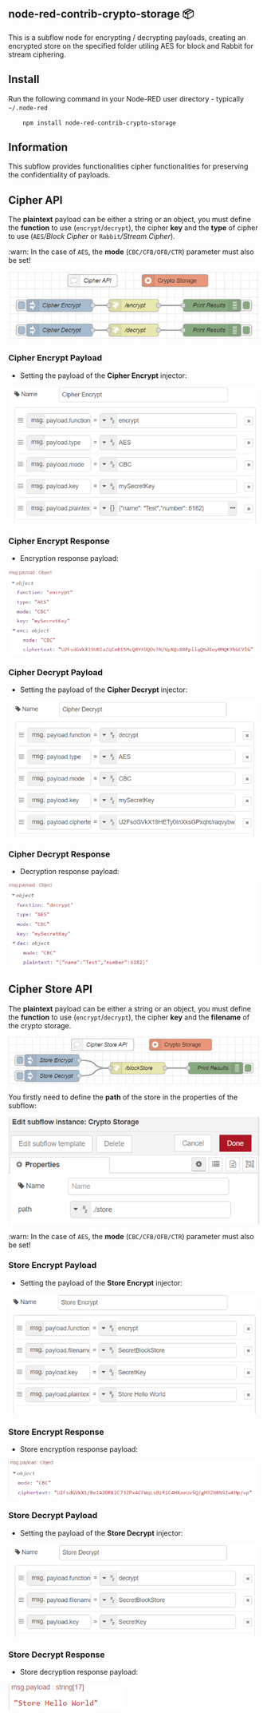 node-red-contrib-crypto-storage :package: 
---

This is a subflow node for encrypting / decrypting payloads, creating an encrypted store on the specified folder utiling AES for block and Rabbit for stream ciphering.

## Install

Run the following command in your Node-RED user directory - typically `~/.node-red`

        npm install node-red-contrib-crypto-storage

## Information
This subflow provides functionalities cipher functionalities for preserving the confidentiality of payloads.

## Cipher API
The __plaintext__ payload can be either a string or an object, you must define the __function__ to use (``encrypt``/``decrypt``), the cipher __key__ and the __type__ of cipher to use (``AES``*/Block Cipher* or ``Rabbit``*/Stream Cipher*).

:warn: In the case of ``AES``, the __mode__ (``CBC/CFB/OFB/CTR``) parameter must also be set!    

![CipherAPI](docs/CipherAPI.png)

### Cipher Encrypt Payload
* Setting the payload of the **Cipher Encrypt** injector:

![CE1](docs/CE1.png)

### Cipher Encrypt Response
* Encryption response payload:

![CE2](docs/CE2.png)

### Cipher Decrypt Payload
* Setting the payload of the **Cipher Decrypt** injector:

![DE1](docs/DE1.png)

### Cipher Decrypt Response
* Decryption response payload:

![DE2](docs/DE2.png)

## Cipher Store API
The __plaintext__ payload can be either a string or an object, you must define the __function__ to use (``encrypt``/``decrypt``), the cipher __key__ and the __filename__ of the crypto storage. 

![CipherStoreAPI](docs/CipherStoreAPI.png)

You firstly need to define the __path__ of the store in the properties of the subflow:

![CSO](docs/CS0.png)

:warn: In the case of ``AES``, the __mode__ (``CBC/CFB/OFB/CTR``) parameter must also be set!    

### Store Encrypt Payload
* Setting the payload of the **Store Encrypt** injector:

![CSB1](docs/CSB1.png)

### Store Encrypt Response
* Store encryption response payload:

![CSB2](docs/CSB2.png)

### Store Decrypt Payload
* Setting the payload of the **Store Decrypt** injector:

![DSB1](docs/DSB1.png)

### Store Decrypt Response
* Store decryption response payload:

![DSB2](docs/DSB2.png)

